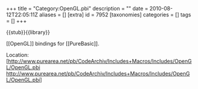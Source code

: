 +++
title = "Category:OpenGL.pbi"
description = ""
date = 2010-08-12T22:05:11Z
aliases = []
[extra]
id = 7952
[taxonomies]
categories = []
tags = []
+++

{{stub}}{{library}}

[[OpenGL]] bindings for [[PureBasic]].

Location: [http://www.purearea.net/pb/CodeArchiv/Includes+Macros/Includes/OpenGL/OpenGL.pbi http://www.purearea.net/pb/CodeArchiv/Includes+Macros/Includes/OpenGL/OpenGL.pbi]
